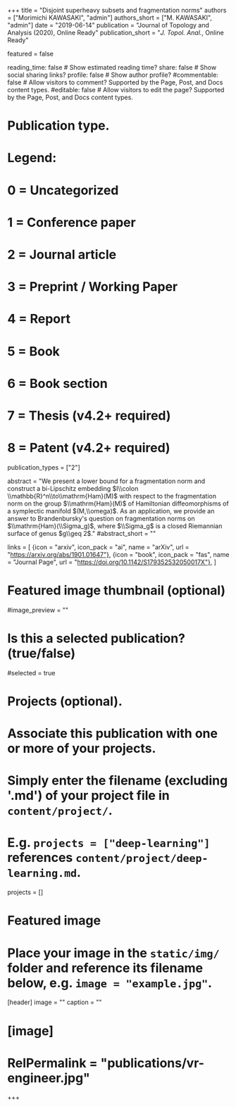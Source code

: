 +++
title = "Disjoint superheavy subsets and fragmentation norms"
authors = ["Morimichi KAWASAKI", "admin"]
authors_short = ["M. KAWASAKI", "admin"]
date = "2019-06-14"
publication = "Journal of Topology and Analysis (2020), Online Ready"
publication_short = "*J. Topol. Anal.*, Online Ready"

featured = false

reading_time: false  # Show estimated reading time?
share: false  # Show social sharing links?
profile: false  # Show author profile?
#commentable: false  # Allow visitors to comment? Supported by the Page, Post, and Docs content types.
#editable: false  # Allow visitors to edit the page? Supported by the Page, Post, and Docs content types.

# Publication type.
# Legend:
# 0 = Uncategorized
# 1 = Conference paper
# 2 = Journal article
# 3 = Preprint / Working Paper
# 4 = Report
# 5 = Book
# 6 = Book section
# 7 = Thesis (v4.2+ required)
# 8 = Patent (v4.2+ required)
publication_types = ["2"]

abstract = "We present a lower bound for a fragmentation norm and construct a bi-Lipschitz embedding $I\\colon \\mathbb{R}^n\\to\\mathrm{Ham}(M)$ with respect to the fragmentation norm on the group $\\mathrm{Ham}(M)$ of Hamiltonian diffeomorphisms of a symplectic manifold $(M,\\omega)$. As an application, we provide an answer to Brandenbursky's question on fragmentation norms on $\\mathrm{Ham}(\\Sigma_g)$, where $\\Sigma_g$ is a closed Riemannian surface of genus $g\\geq 2$."
#abstract_short = ""

links = [
  {icon = "arxiv", icon_pack = "ai", name = "arXiv", url = "https://arxiv.org/abs/1901.01647"},
  {icon = "book", icon_pack = "fas", name = "Journal Page", url = "https://doi.org/10.1142/S179352532050017X"},
  ]

# Featured image thumbnail (optional)
#image_preview = ""

# Is this a selected publication? (true/false)
#selected = true

# Projects (optional).
#   Associate this publication with one or more of your projects.
#   Simply enter the filename (excluding '.md') of your project file in `content/project/`.
#   E.g. `projects = ["deep-learning"]` references `content/project/deep-learning.md`.
projects = []

# Featured image
# Place your image in the `static/img/` folder and reference its filename below, e.g. `image = "example.jpg"`.
[header]
image = ""
caption = ""

# [image]
# RelPermalink = "publications/vr-engineer.jpg"
+++
